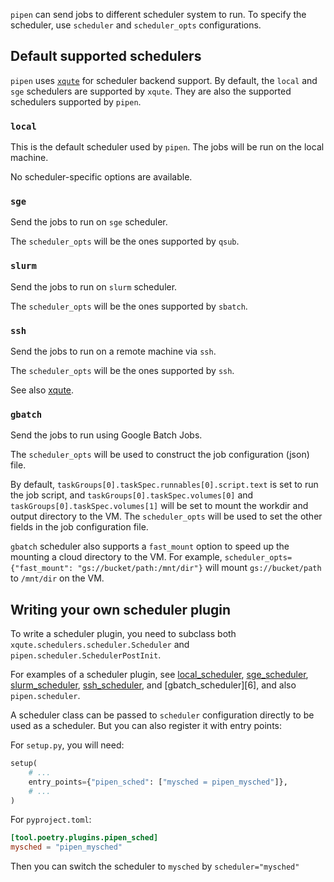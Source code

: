 
`pipen` can send jobs to different scheduler system to run. To specify the scheduler, use `scheduler` and `scheduler_opts` configurations.

## Default supported schedulers

`pipen` uses [`xqute`][1] for scheduler backend support. By default, the `local` and `sge` schedulers are supported by `xqute`. They are also the supported schedulers supported by `pipen`.

### `local`

This is the default scheduler used by `pipen`. The jobs will be run on the local machine.

No scheduler-specific options are available.

### `sge`

Send the jobs to run on `sge` scheduler.

The `scheduler_opts` will be the ones supported by `qsub`.

### `slurm`

Send the jobs to run on `slurm` scheduler.

The `scheduler_opts` will be the ones supported by `sbatch`.

### `ssh`

Send the jobs to run on a remote machine via `ssh`.

The `scheduler_opts` will be the ones supported by `ssh`.

See also [xqute][1].

### `gbatch`

Send the jobs to run using Google Batch Jobs.

The `scheduler_opts` will be used to construct the job configuration (json) file.

By default, `taskGroups[0].taskSpec.runnables[0].script.text` is set to run the job script, and `taskGroups[0].taskSpec.volumes[0]` and `taskGroups[0].taskSpec.volumes[1]` will be set to mount the workdir and output directory to the VM.
The `scheduler_opts` will be used to set the other fields in the job configuration file.

`gbatch` scheduler also supports a `fast_mount` option to speed up the mounting a cloud directory to the VM. For example, `scheduler_opts={"fast_mount": "gs://bucket/path:/mnt/dir"}` will mount `gs://bucket/path` to `/mnt/dir` on the VM.

## Writing your own scheduler plugin

To write a scheduler plugin, you need to subclass both `xqute.schedulers.scheduler.Scheduler` and `pipen.scheduler.SchedulerPostInit`.

For examples of a scheduler plugin, see [local_scheduler][2], [sge_scheduler][3], [slurm_scheduler][4], [ssh_scheduler][5], and [gbatch_scheduler][6], and also `pipen.scheduler`.


A scheduler class can be passed to `scheduler` configuration directly to be used as a scheduler. But you can also register it with entry points:

For `setup.py`, you will need:
```python
setup(
	# ...
	entry_points={"pipen_sched": ["mysched = pipen_mysched"]},
	# ...
)
```

For `pyproject.toml`:
```toml
[tool.poetry.plugins.pipen_sched]
mysched = "pipen_mysched"
```

Then you can switch the scheduler to `mysched` by `scheduler="mysched"`


[1]: https://github.com/pwwang/xqute
[2]: https://github.com/pwwang/xqute/blob/master/xqute/schedulers/local_scheduler.py
[3]: https://github.com/pwwang/xqute/blob/master/xqute/schedulers/sge_scheduler.py
[4]: https://github.com/pwwang/xqute/blob/master/xqute/schedulers/slurm_scheduler.py
[5]: https://github.com/pwwang/xqute/blob/master/xqute/schedulers/ssh_scheduler/
[4]: https://github.com/pwwang/xqute/blob/master/xqute/schedulers/gbatch_scheduler.py
